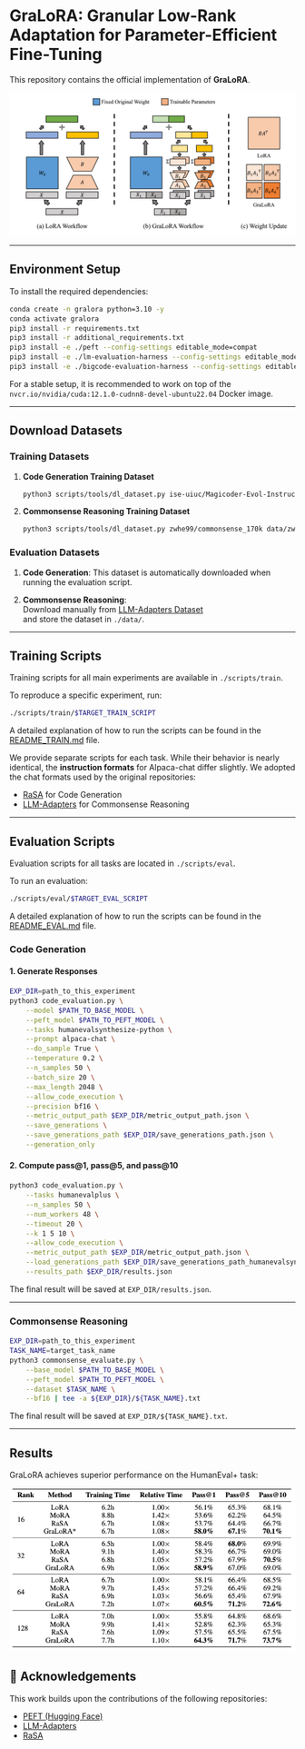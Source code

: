 # GraLoRA: Granular Low-Rank Adaptation for Parameter-Efficient Fine-Tuning

This repository contains the official implementation of **GraLoRA**.

![GraLoRA](./figure/gralora_overview.png)

---

## Environment Setup

To install the required dependencies:

```bash
conda create -n gralora python=3.10 -y
conda activate gralora
pip3 install -r requirements.txt
pip3 install -r additional_requirements.txt
pip3 install -e ./peft --config-settings editable_mode=compat
pip3 install -e ./lm-evaluation-harness --config-settings editable_mode=compat
pip3 install -e ./bigcode-evaluation-harness --config-settings editable_mode=compat
```
For a stable setup, it is recommended to work on top of the `nvcr.io/nvidia/cuda:12.1.0-cudnn8-devel-ubuntu22.04` Docker image.

---

## Download Datasets

### Training Datasets

1. **Code Generation Training Dataset**
    ```bash
    python3 scripts/tools/dl_dataset.py ise-uiuc/Magicoder-Evol-Instruct-110K data/ise-uiuc/Magicoder-Evol-Instruct-110K
    ```

2. **Commonsense Reasoning Training Dataset**
    ```bash
    python3 scripts/tools/dl_dataset.py zwhe99/commonsense_170k data/zwhe99/commonsense_170k
    ```

### Evaluation Datasets

1. **Code Generation**: This dataset is automatically downloaded when running the evaluation script.

2. **Commonsense Reasoning**:  
   Download manually from [LLM-Adapters Dataset](https://github.com/AGI-Edgerunners/LLM-Adapters/tree/main/dataset)  
   and store the dataset in `./data/`.

---

## Training Scripts

Training scripts for all main experiments are available in `./scripts/train`.

To reproduce a specific experiment, run:

```bash
./scripts/train/$TARGET_TRAIN_SCRIPT
```

A detailed explanation of how to run the scripts can be found in the [README_TRAIN.md](./scripts/train/README_TRAIN.md) file.

We provide separate scripts for each task. While their behavior is nearly identical, the **instruction formats** for Alpaca-chat differ slightly. We adopted the chat formats used by the original repositories:  
- [RaSA](https://github.com/zwhe99/RaSA) for Code Generation  
- [LLM-Adapters](https://github.com/AGI-Edgerunners/LLM-Adapters) for Commonsense Reasoning

---

## Evaluation Scripts

Evaluation scripts for all tasks are located in `./scripts/eval`.

To run an evaluation:

```bash
./scripts/eval/$TARGET_EVAL_SCRIPT
```

A detailed explanation of how to run the scripts can be found in the [README_EVAL.md](./scripts/eval/README_EVAL.md) file.

### Code Generation

#### 1. Generate Responses

```bash
EXP_DIR=path_to_this_experiment
python3 code_evaluation.py \
    --model $PATH_TO_BASE_MODEL \
    --peft_model $PATH_TO_PEFT_MODEL \
    --tasks humanevalsynthesize-python \
    --prompt alpaca-chat \
    --do_sample True \
    --temperature 0.2 \
    --n_samples 50 \
    --batch_size 20 \
    --max_length 2048 \
    --allow_code_execution \
    --precision bf16 \
    --metric_output_path $EXP_DIR/metric_output_path.json \
    --save_generations \
    --save_generations_path $EXP_DIR/save_generations_path.json \
    --generation_only
```

#### 2. Compute pass@1, pass@5, and pass@10

```bash
python3 code_evaluation.py \
    --tasks humanevalplus \
    --n_samples 50 \
    --num_workers 48 \
    --timeout 20 \
    --k 1 5 10 \
    --allow_code_execution \
    --metric_output_path $EXP_DIR/metric_output_path.json \
    --load_generations_path $EXP_DIR/save_generations_path_humanevalsynthesize-python.json \
    --results_path $EXP_DIR/results.json
```

The final result will be saved at `EXP_DIR/results.json`.

---

### Commonsense Reasoning

```bash
EXP_DIR=path_to_this_experiment
TASK_NAME=target_task_name
python3 commonsense_evaluate.py \
    --base_model $PATH_TO_BASE_MODEL \
    --peft_model $PATH_TO_PEFT_MODEL \
    --dataset $TASK_NAME \
    --bf16 | tee -a ${EXP_DIR}/${TASK_NAME}.txt
```

The final result will be saved at `EXP_DIR/${TASK_NAME}.txt`.

---

## Results

GraLoRA achieves superior performance on the HumanEval+ task:

![Result](./figure/code_generation_result.png)



## 🤝 Acknowledgements

This work builds upon the contributions of the following repositories:

- [PEFT (Hugging Face)](https://github.com/huggingface/peft)
- [LLM-Adapters](https://github.com/AGI-Edgerunners/LLM-Adapters)
- [RaSA](https://github.com/zwhe99/RaSA)
